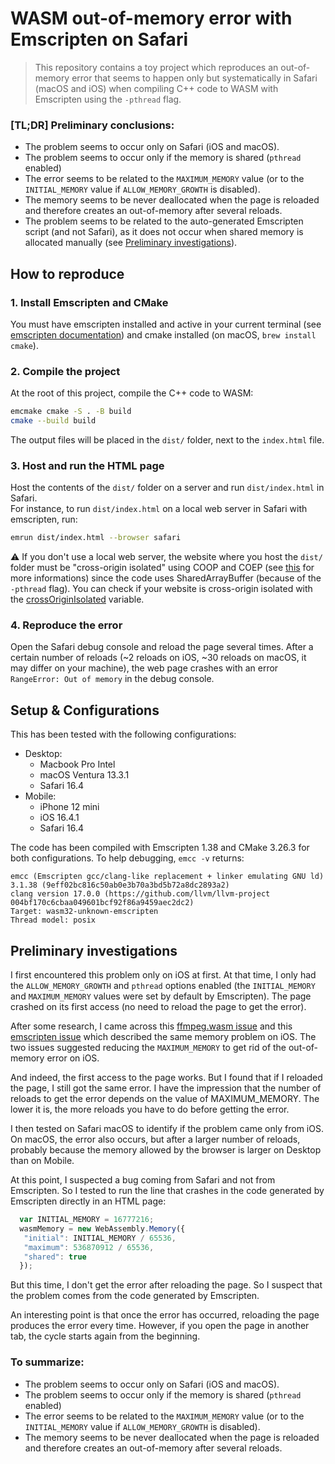 # WASM out-of-memory error with Emscripten on Safari

> This repository contains a toy project which reproduces an out-of-memory error that seems to happen only but systematically in Safari (macOS and iOS) when compiling C++ code to WASM with Emscripten using the `-pthread` flag.


### [TL;DR] Preliminary conclusions:

- The problem seems to occur only on Safari (iOS and macOS).
- The problem seems to occur only if the memory is shared (`pthread` enabled)
- The error seems to be related to the `MAXIMUM_MEMORY` value (or to the `INITIAL_MEMORY` value if `ALLOW_MEMORY_GROWTH` is disabled).
- The memory seems to be never deallocated when the page is reloaded and therefore creates an out-of-memory after several reloads.
- The problem seems to be related to the auto-generated Emscripten script (and not Safari), as it does not occur when shared memory is allocated manually (see [Preliminary investigations](#preliminary-investigations)).


## How to reproduce

### 1. Install Emscripten and CMake
You must have emscripten installed and active in your current terminal (see [emscripten documentation](https://emscripten.org/docs/getting_started/downloads.html#installation-instructions-using-the-emsdk-recommended)) and cmake installed (on macOS, `brew install cmake`).

### 2. Compile the project
At the root of this project, compile the C++ code to WASM:

```bash
emcmake cmake -S . -B build
cmake --build build
```

The output files will be placed in the `dist/` folder, next to the `index.html` file.

### 3. Host and run the HTML page
Host the contents of the `dist/` folder on a server and run `dist/index.html` in Safari.  
For instance, to run `dist/index.html` on a local web server in Safari with emscripten, run:

```bash
emrun dist/index.html --browser safari
```

⚠️ If you don't use a local web server, the website where you host the `dist/` folder must be "cross-origin isolated" using COOP and COEP (see [this](https://web.dev/coop-coep/) for more informations) since the code uses SharedArrayBuffer (because of the `-pthread` flag). You can check if your website is cross-origin isolated with the [crossOriginIsolated](https://developer.mozilla.org/fr/docs/Web/API/crossOriginIsolated) variable.

### 4. Reproduce the error
Open the Safari debug console and reload the page several times. After a certain number of reloads (~2 reloads on iOS, ~30 reloads on macOS, it may differ on your machine), the web page crashes with an error `RangeError: Out of memory` in the debug console.


## Setup & Configurations

This has been tested with the following configurations:
- Desktop:
    - Macbook Pro Intel
    - macOS Ventura 13.3.1
    - Safari 16.4
- Mobile:
    - iPhone 12 mini
    - iOS 16.4.1
    - Safari 16.4

The code has been compiled with Emscripten 1.38 and CMake 3.26.3 for both configurations. 
 To help debugging, `emcc -v` returns:
```
emcc (Emscripten gcc/clang-like replacement + linker emulating GNU ld) 3.1.38 (9eff02bc816c50ab0e3b70a3bd5b72a8dc2893a2)
clang version 17.0.0 (https://github.com/llvm/llvm-project 004bf170c6cbaa049601bcf92f86a9459aec2dc2)
Target: wasm32-unknown-emscripten
Thread model: posix
```

## <a id="preliminary-investigations"></a> Preliminary investigations

I first encountered this problem only on iOS at first. At that time, I only had the `ALLOW_MEMORY_GROWTH` and `pthread` options enabled (the `INITIAL_MEMORY` and `MAXIMUM_MEMORY` values were set by default by Emscripten). The page crashed on its first access (no need to reload the page to get the error).

After some research, I came across this [ffmpeg.wasm issue](https://github.com/ffmpegwasm/ffmpeg.wasm/issues/299) and this [emscripten issue](https://github.com/emscripten-core/emscripten/issues/19144) which described the same memory problem on iOS. The two issues suggested reducing the `MAXIMUM_MEMORY` to get rid of the out-of-memory error on iOS. 

And indeed, the first access to the page works. But I found that if I reloaded the page, I still got the same error. I have the impression that the number of reloads to get the error depends on the value of MAXIMUM_MEMORY. The lower it is, the more reloads you have to do before getting the error.

I then tested on Safari macOS to identify if the problem came only from iOS. On macOS, the error also occurs, but after a larger number of reloads, probably because the memory allowed by the browser is larger on Desktop than on Mobile.

At this point, I suspected a bug coming from Safari and not from Emscripten. So I tested to run the line that crashes in the code generated by Emscripten directly in an HTML page:

```js
  var INITIAL_MEMORY = 16777216;
  wasmMemory = new WebAssembly.Memory({
   "initial": INITIAL_MEMORY / 65536,
   "maximum": 536870912 / 65536,
   "shared": true
  });
```

But this time, I don't get the error after reloading the page. So I suspect that the problem comes from the code generated by Emscripten.

An interesting point is that once the error has occurred, reloading the page produces the error every time. However, if you open the page in another tab, the cycle starts again from the beginning.

### To summarize:

- The problem seems to occur only on Safari (iOS and macOS).
- The problem seems to occur only if the memory is shared (`pthread` enabled)
- The error seems to be related to the `MAXIMUM_MEMORY` value (or to the `INITIAL_MEMORY` value if `ALLOW_MEMORY_GROWTH` is disabled).
- The memory seems to be never deallocated when the page is reloaded and therefore creates an out-of-memory after several reloads.
